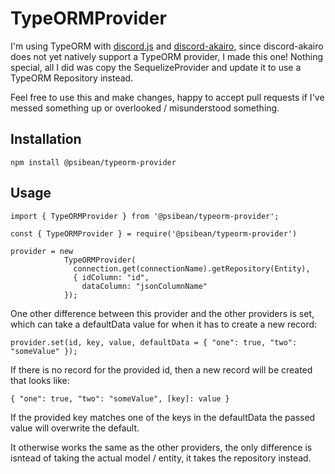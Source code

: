# TypeORMProvider

I'm using TypeORM with [discord.js](https://github.com/discordjs/discord.js) and [discord-akairo](https://github.com/discord-akairo), since discord-akairo does not yet natively support a TypeORM provider, I made this one! Nothing special, all I did was copy the SequelizeProvider and update it to use a TypeORM Repository instead.

Feel free to use this and make changes, happy to accept pull requests if I've messed something up or overlooked / misunderstood something.

## Installation

```
npm install @psibean/typeorm-provider
```

## Usage

```
import { TypeORMProvider } from '@psibean/typeorm-provider';
```
```
const { TypeORMProvider } = require('@psibean/typeorm-provider')
```
```
provider = new 
            TypeORMProvider(
              connection.get(connectionName).getRepository(Entity), 
              { idColumn: "id", 
                dataColumn: "jsonColumnName" 
            });
```

One other difference between this provider and the other providers is set, which can take a defaultData value for when it has to create a new record:

```
provider.set(id, key, value, defaultData = { "one": true, "two": "someValue" });
```

If there is no record for the provided id, then a new record will be created that looks like:
```
{ "one": true, "two": "someValue", [key]: value } 
```

If the provided key matches one of the keys in the defaultData the passed value will overwrite the default.

It otherwise works the same as the other providers, the only difference is isntead of taking the actual model / entity, it takes the repository instead.
